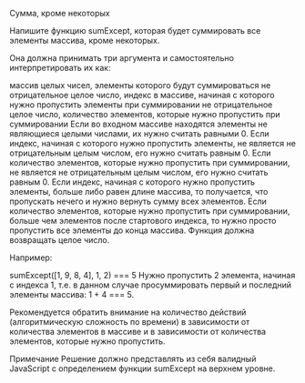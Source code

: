 Сумма, кроме некоторых

Напишите функцию sumExcept, которая будет суммировать все элементы массива, кроме некоторых.

Она должна принимать три аргумента и самостоятельно интерпретировать их как:

массив целых чисел, элементы которого будут суммироваться
не отрицательное целое число, индекс в массиве, начиная с которого нужно пропустить элементы при суммировании
не отрицательное целое число, количество элементов, которые нужно пропустить при суммировании
Если во входном массиве находятся элементы не являющиеся целыми числами, их нужно считать равными 0.
Если индекс, начиная с которого нужно пропустить элементы, не является не отрицательным целым числом, его нужно считать равным 0.
Если количество элементов, которые нужно пропустить при суммировании, не является не отрицательным целым числом, его нужно считать равным 0.
Если индекс, начиная с которого нужно пропустить элементы, больше либо равен длине массива, то получается, что пропускать нечего и нужно вернуть сумму всех элементов.
Если количество элементов, которые нужно пропустить при суммировании, больше чем элементов после стартового индекса, то нужно просто пропустить все элементы до конца массива.
Функция должна возвращать целое число.

Например:

sumExcept([1, 9, 8, 4], 1, 2) === 5
Нужно пропустить 2 элемента, начиная с индекса 1, т.е. в данном случае просуммировать первый и последний элементы массива: 1 + 4 === 5.

Рекомендуется обратить внимание на количество действий (алгоритмическую сложность по времени) в зависимости от количества элементов в массиве и в зависимости от количества элементов, которые нужно пропустить.

Примечание
Решение должно представлять из себя валидный JavaScript с определением функции sumExcept на верхнем уровне.
